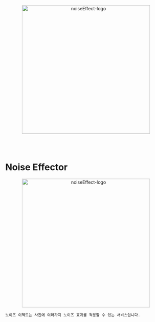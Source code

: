 <p align="center">
    <img width="400" alt="noiseEffect-logo" src="https://velog.velcdn.com/images/thumb_hyeok/post/ccb779c5-dbbb-4ceb-8eda-76cf1cdf1257/image.png">
</p>

<br/>
<br/>

# Noise Effector

<p align="center">
    <img width="400" alt="noiseEffect-logo" src="https://velog.velcdn.com/images/thumb_hyeok/post/65a8396f-1be7-41ee-ae7e-d3c43825ce7b/image.gif">

    노이즈 이펙트는 사진에 여러가지 노이즈 효과를 적용할 수 있는 서비스입니다.

</p>
